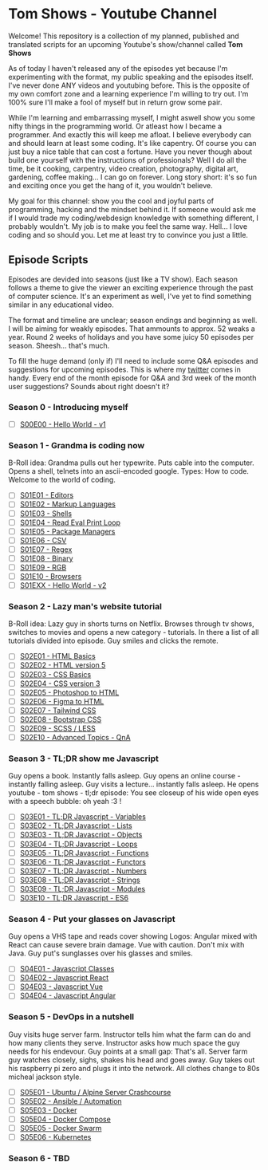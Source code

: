 # Tom Shows - Youtube Channel

Welcome! This repository is a collection of my planned, published and translated scripts for an upcoming Youtube's show/channel called **Tom Shows**

As of today I haven't released any of the episodes yet because I'm experimenting with the format, my public speaking and the episodes itself. I've never done ANY videos and youtubing before. This is the opposite of my own comfort zone and a learning experience I'm willing to try out. I'm 100% sure I'll make a fool of myself but in return grow some pair.

While I'm learning and embarrassing myself, I might aswell show you some nifty things in the programming world. Or atleast how I became a programmer. And exactly this will keep me afloat. I believe everybody can and should learn at least some coding. It's like capentry. Of course you can just buy a nice table that can cost a fortune. Have you never though about build one yourself with the instructions of professionals? Well I do all the time, be it cooking, carpentry, video creation, photography, digital art, gardening, coffee making... I can go on forever. Long story short: it's so fun and exciting once you get the hang of it, you wouldn't believe. 

My goal for this channel: show you the cool and joyful parts of programming, hacking and the mindset behind it. If someone would ask me if I would trade my coding/webdesign knowledge with something different, I probably wouldn't. My job is to make you feel the same way. Hell... I love coding and so should you. Let me at least try to convince you just a little.

## Episode Scripts

Episodes are devided into seasons (just like a TV show). Each season follows a theme to give the viewer an exciting experience through the past of computer science. It's an experiment as well, I've yet to find something similar in any educational video.

The format and timeline are unclear; season endings and beginning as well. I will be aiming for weakly episodes. That ammounts to approx. 52 weaks a year. Round 2 weeks of holidays and you have some juicy 50 episodes per season. Sheesh... that's much.

To fill the huge demand (only if) I'll need to include some Q&A episodes and suggestions for upcoming episodes. This is where my [twitter](https://twitter.com/tom_siwik) comes in handy. Every end of the month episode for Q&A and 3rd week of the month user suggestions? Sounds about right doesn't it?

### Season 0 - Introducing myself 
 
- [ ] [S00E00 - Hello World - v1](episodes/s01e00/README.md)

### Season 1 - Grandma is coding now

B-Roll idea: Grandma pulls out her typewrite. Puts cable into the computer. Opens a shell, telnets into an ascii-encoded google. Types:
How to code. Welcome to the world of coding.

- [ ] [S01E01 - Editors](episodes/s01e01/README.md)
- [ ] [S01E02 - Markup Languages](episodes/s01e02/README.md)
- [ ] [S01E03 - Shells](episodes/s01e03/README.md)
- [ ] [S01E04 - Read Eval Print Loop](episodes/s01e04/README.md)
- [ ] [S01E05 - Package Managers](episodes/s01e05/README.md)
- [ ] [S01E06 - CSV](episodes/s01e06/README.md)
- [ ] [S01E07 - Regex](episodes/s01e07/README.md)
- [ ] [S01E08 - Binary](episodes/s01e08/README.md)
- [ ] [S01E09 - RGB](episodes/s01e09/README.md)
- [ ] [S01E10 - Browsers](episodes/s01e10/README.md)
- [ ] [S01EXX - Hello World - v2](episodes/s01eXX/README.md)

### Season 2 - Lazy man's website tutorial
 
B-Roll idea: Lazy guy in shorts turns on Netflix. Browses through tv shows, switches to movies and opens a new category - tutorials.
In there a list of all tutorials divided into episode. Guy smiles and clicks the remote.

- [ ] [S02E01 - HTML Basics](episodes/s02e01/README.md)
- [ ] [S02E02 - HTML version 5](episodes/s02e02/README.md)
- [ ] [S02E03 - CSS Basics](episodes/s02e03/README.md)
- [ ] [S02E04 - CSS version 3](episodes/s02e04/README.md)
- [ ] [S02E05 - Photoshop to HTML](episodes/s02e05/README.md)
- [ ] [S02E06 - Figma to HTML](episodes/s02e06/README.md)
- [ ] [S02E07 - Tailwind CSS](episodes/s02e07/README.md)
- [ ] [S02E08 - Bootstrap CSS](episodes/s02e08/README.md)
- [ ] [S02E09 - SCSS / LESS](episodes/s02e09/README.md)
- [ ] [S02E10 - Advanced Topics - QnA](episodes/s02e10/README.md)

### Season 3 - TL;DR show me Javascript
 
Guy opens a book. Instantly falls asleep. Guy opens an online course - instantly falling asleep. 
Guy visits a lecture... instantly falls asleep. He opens youtube - tom shows - tl;dr episode:
You see closeup of his wide open eyes with a speech bubble: oh yeah :3 !

- [ ] [S03E01 - TL;DR Javascript - Variables](episodes/s03e01/README.md)
- [ ] [S03E02 - TL;DR Javascript - Lists](episodes/s03e02/README.md)
- [ ] [S03E03 - TL;DR Javascript - Objects](episodes/s03e03/README.md)
- [ ] [S03E04 - TL;DR Javascript - Loops](episodes/s03e04/README.md)
- [ ] [S03E05 - TL;DR Javascript - Functions](episodes/s03e05/README.md)
- [ ] [S03E06 - TL;DR Javascript - Functors](episodes/s03e06/README.md)
- [ ] [S03E07 - TL;DR Javascript - Numbers](episodes/s03e07/README.md)
- [ ] [S03E08 - TL;DR Javascript - Strings](episodes/s03e08/README.md)
- [ ] [S03E09 - TL;DR Javascript - Modules](episodes/s03e09/README.md)
- [ ] [S03E10 - TL;DR Javascript - ES6](episodes/s03e10/README.md)
 
### Season 4 - Put your glasses on Javascript

Guy opens a VHS tape and reads cover showing Logos:
Angular mixed with React can cause severe brain damage. Vue with caution. Don't mix with Java.
Guy put's sunglasses over his glasses and smiles.

- [ ] [S04E01 - Javascript Classes](episodes/s04e01/README.md)
- [ ] [S04E02 - Javascript React](episodes/s04e02/README.md)
- [ ] [S04E03 - Javascript Vue](episodes/s04e03/README.md)
- [ ] [S04E04 - Javascript Angular](episodes/s04e04/README.md)
 
### Season 5 - DevOps in a nutshell

Guy visits huge server farm. Instructor tells him what the farm can do and how many clients they 
serve. Instructor asks how much space the guy needs for his endevour. Guy points at a small gap:
That's all. Server farm guy watches closely, sighs, shakes his head and goes away. 
Guy takes out his raspberry pi zero and plugs it into the network. All clothes change to 80s micheal
jackson style.

- [ ] [S05E01 - Ubuntu / Alpine Server Crashcourse](episodes/s05e01/README.md)
- [ ] [S05E02 - Ansible / Automation](episode/s05e02/README.md)
- [ ] [S05E03 - Docker](episodes/s05e03/README.md)
- [ ] [S05E04 - Docker Compose](episodes/s05e04/README.md)
- [ ] [S05E05 - Docker Swarm](episodes/s05e05/README.md)
- [ ] [S05E06 - Kubernetes](episodes/s05e06/README.md)

### Season 6 - TBD 
